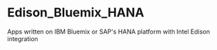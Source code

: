 # Edison_Bluemix_HANA
Apps written on IBM Bluemix or SAP's HANA platform with Intel Edison integration
